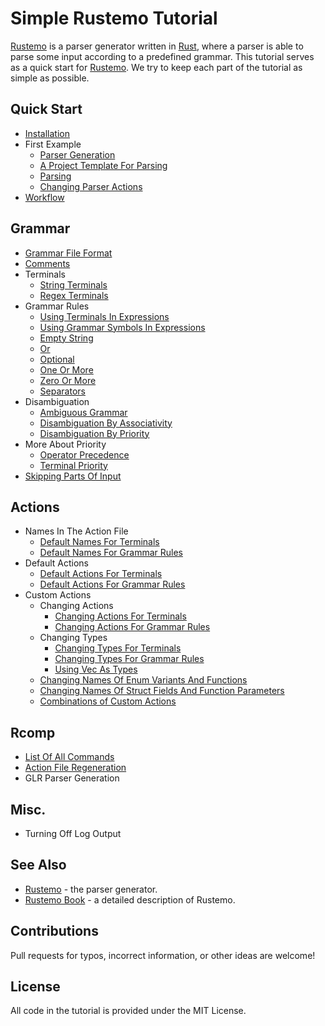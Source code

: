 # Simple Rustemo Tutorial

[Rustemo](https://github.com/igordejanovic/rustemo) is a parser generator written in [Rust](https://www.rust-lang.org/), where a parser is able to parse some input according to a predefined grammar.
This tutorial serves as a quick start for [Rustemo](https://github.com/igordejanovic/rustemo).
We try to keep each part of the tutorial as simple as possible.

## Quick Start

* [Installation](./tutorial/installation.md)
* First Example
  * [Parser Generation](./tutorial/parser_generation.md)
  * [A Project Template For Parsing](./tutorial/a_project_template_for_parsing.md)
  * [Parsing](./tutorial/parsing.md)
  * [Changing Parser Actions](./tutorial/changing_parser_actions.md)
* [Workflow](./tutorial/workflow.md)

## Grammar

* [Grammar File Format](./tutorial/grammar_file_format.md)
* [Comments](./tutorial/comments.md)
* Terminals
  * [String Terminals](./tutorial/string_terminals.md)
  * [Regex Terminals](./tutorial/regex_terminals.md)
* Grammar Rules
  * [Using Terminals In Expressions](./tutorial/using_terminals_in_expressions.md)
  * [Using Grammar Symbols In Expressions](./tutorial/using_grammar_symbols_in_expressions.md)
  * [Empty String](./tutorial/empty_string.md)
  * [Or](./tutorial/or.md)
  * [Optional](./tutorial/optional.md)
  * [One Or More](./tutorial/one_or_more.md)
  * [Zero Or More](./tutorial/zero_or_more.md)
  * [Separators](./tutorial/separators.md)
* Disambiguation
  * [Ambiguous Grammar](./tutorial/ambiguous_grammar.md)
  * [Disambiguation By Associativity](./tutorial/disambiguation_by_associativity.md)
  * [Disambiguation By Priority](./tutorial/disambiguation_by_priority.md)
* More About Priority
  * [Operator Precedence](./tutorial/operator_precedence.md)
  * [Terminal Priority](./tutorial/terminal_priority.md)
* [Skipping Parts Of Input](./tutorial/skipping_parts_of_input.md)

## Actions

* Names In The Action File
  * [Default Names For Terminals](./tutorial/default_names_for_terminals.md)
  * [Default Names For Grammar Rules](./tutorial/default_names_for_grammar_rules.md)
* Default Actions
  * [Default Actions For Terminals](./tutorial/default_actions_for_terminals.md)
  * [Default Actions For Grammar Rules](./tutorial/default_actions_for_grammar_rules.md)
* Custom Actions
  * Changing Actions
    * [Changing Actions For Terminals](./tutorial/changing_actions_for_terminals.md)
    * [Changing Actions For Grammar Rules](./tutorial/changing_actions_for_grammar_rules.md)
  * Changing Types
    * [Changing Types For Terminals](./tutorial/changing_types_for_terminals.md)
    * [Changing Types For Grammar Rules](./tutorial/changing_types_for_grammar_rules.md)
    * [Using Vec As Types](./tutorial/using_vec_as_types.md)
  * [Changing Names Of Enum Variants And Functions](./tutorial/changing_names_of_enum_variants_and_functions.md)
  * [Changing Names Of Struct Fields And Function Parameters](./tutorial/changing_names_of_struct_fields_and_function_parameters.md)
  * [Combinations of Custom Actions](./tutorial/combinations_of_custom_actions.md)

## Rcomp

* [List Of All Commands](./tutorial/list_of_all_commands.md)
* [Action File Regeneration](./tutorial/action_file_regeneration.md)
* GLR Parser Generation

## Misc.

* Turning Off Log Output

## See Also

* [Rustemo](https://github.com/igordejanovic/rustemo) - the parser generator.
* [Rustemo Book](https://www.igordejanovic.net/rustemo/) - a detailed description of Rustemo.

## Contributions

Pull requests for typos, incorrect information, or other ideas are welcome!

## License

All code in the tutorial is provided under the MIT License.
